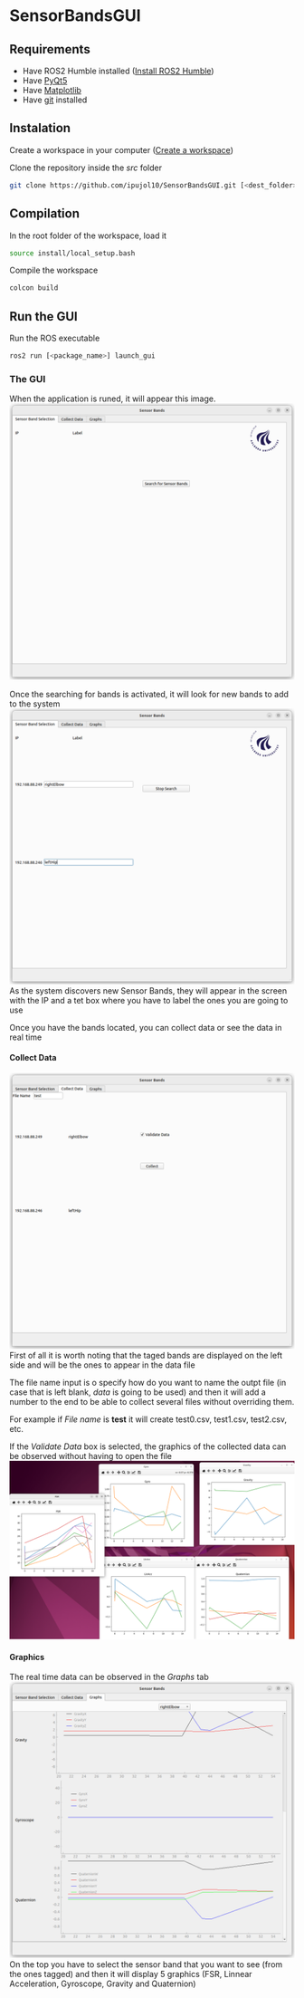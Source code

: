 # SensorBandsGUI
## Requirements

* Have ROS2 Humble installed ([Install ROS2 Humble](Requerimentsrequirements))
* Have [PyQt5](https://pypi.org/project/PyQt5/)
* Have [Matplotlib](https://matplotlib.org/stable/users/getting_started/index.html#installation-quick-start)
* Have [git](https://git-scm.com/downloads) installed

## Instalation
Create a workspace in your computer ([Create a workspace](https://docs.ros.org/en/foxy/Tutorials/Beginner-Client-Libraries/Creating-A-Workspace/Creating-A-Workspace.html))

Clone the repository inside the *src* folder
```sh
git clone https://github.com/ipujol10/SensorBandsGUI.git [<dest_folder>]
```

## Compilation
In the root folder of the workspace, load it
```sh
source install/local_setup.bash
```

Compile the workspace
```sh
colcon build
```

## Run the GUI
Run the ROS executable
```sh
ros2 run [<package_name>] launch_gui
```

### The GUI
When the application is runed, it will appear this image.
![Initial Tab](./images/logo.png)

Once the searching for bands is activated, it will look for new bands to add to the system
![Search Bands](./images/search.png)
As the system discovers new Sensor Bands, they will appear in the screen with the IP and a tet box where you have to label the ones you are going to use

Once you have the bands located, you can collect data or see the data in real time
#### **Collect Data**
![Collect Data](./images/collect.png)
First of all it is worth noting that the taged bands are displayed on the left side and will be the ones to appear in the data file

The file name input is o specify how do you want to name the outpt file (in case that is left blank, *data* is going to be used) and then it will add a number to the end to be able to collect several files without overriding them.

For example if *File name* is **test** it will create test0.csv, test1.csv, test2.csv, etc.

If the *Validate Data* box is selected, the graphics of the collected data can be observed without having to open the file
![Validate](./images/validate.png)

#### **Graphics**
The real time data can be observed in the *Graphs* tab
![Graphics](./images/graphs.png)
On the top you have to select the sensor band that you want to see (from the ones tagged) and then it will display 5 graphics (FSR, Linnear Acceleration, Gyroscope, Gravity and Quaternion)
